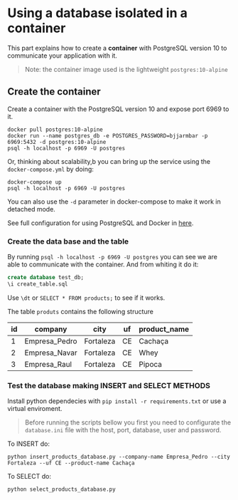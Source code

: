 Using a database isolated in a container
======

This part explains how to create a **container** with PostgreSQL version 10 to communicate your application with it.

>Note: the container image used is the lightweight ```postgres:10-alpine```

## Create the container

Create a container with the PostgreSQL version 10 and expose port 6969 to it.

``` shell
docker pull postgres:10-alpine
docker run --name postgres_db -e POSTGRES_PASSWORD=bjjarmbar -p 6969:5432 -d postgres:10-alpine
psql -h localhost -p 6969 -U postgres
```

Or, thinking about scalability,b you can bring up the service using the ```docker-compose.yml``` by doing:

``` shell
docker-compose up 
psql -h localhost -p 6969 -U postgres
```

You can also use the ```-d``` parameter in docker-compose to make it work in detached mode.

See full configuration for using PostgreSQL and Docker in [here](https://docs.docker.com/samples/library/postgres/#connect-to-it-from-an-application).


### Create the data base and the table

By running `psql -h localhost -p 6969 -U postgres` you can see we are able to communicate with the container. And from whiting it do it:

``` sql
create database test_db;
\i create_table.sql
```

Use ```\dt``` or ```SELECT * FROM products;``` to see if it works.

The table ```produts``` contains the following structure

 id |    company    |   city    | uf | product_name 
----|---------------|-----------|----|---------------
  1 | Empresa_Pedro | Fortaleza | CE | Cachaça
  2 | Empresa_Navar | Fortaleza | CE | Whey
  3 | Empresa_Raul  | Fortaleza | CE | Pipoca


### Test the database making INSERT and SELECT METHODS

Install python dependecies with ```pip install -r requirements.txt``` or use a virtual enviroment.

> Before running the scripts bellow you first you need to configurate the ```database.ini``` file with the host, port, database, user and password.

To INSERT do:

``` shell
python insert_products_database.py --company-name Empresa_Pedro --city Fortaleza --uf CE --product-name Cachaça
```

To SELECT do:

``` shell
python select_products_database.py
```





